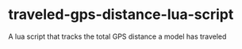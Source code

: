 # traveled-gps-distance-lua-script
A lua script that tracks the total GPS distance a model has traveled
